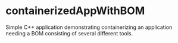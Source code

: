 # containerizedAppWithBOM
Simple C++ application demonstrating containerizing an application needing a BOM consisting of several different tools.
